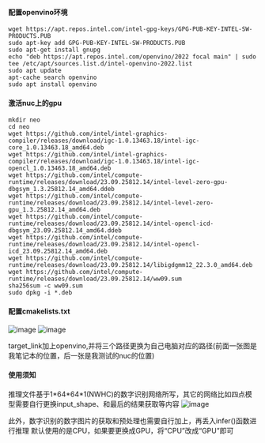 #### 配置openvino环境

```
wget https://apt.repos.intel.com/intel-gpg-keys/GPG-PUB-KEY-INTEL-SW-PRODUCTS.PUB
sudo apt-key add GPG-PUB-KEY-INTEL-SW-PRODUCTS.PUB
sudo apt-get install gnupg
echo "deb https://apt.repos.intel.com/openvino/2022 focal main" | sudo tee /etc/apt/sources.list.d/intel-openvino-2022.list
sudo apt update
apt-cache search openvino
sudo apt install openvino
```
#### 激活nuc上的gpu
```
mkdir neo
cd neo
wget https://github.com/intel/intel-graphics-compiler/releases/download/igc-1.0.13463.18/intel-igc-core_1.0.13463.18_amd64.deb
wget https://github.com/intel/intel-graphics-compiler/releases/download/igc-1.0.13463.18/intel-igc-opencl_1.0.13463.18_amd64.deb
wget https://github.com/intel/compute-runtime/releases/download/23.09.25812.14/intel-level-zero-gpu-dbgsym_1.3.25812.14_amd64.ddeb
wget https://github.com/intel/compute-runtime/releases/download/23.09.25812.14/intel-level-zero-gpu_1.3.25812.14_amd64.deb
wget https://github.com/intel/compute-runtime/releases/download/23.09.25812.14/intel-opencl-icd-dbgsym_23.09.25812.14_amd64.ddeb
wget https://github.com/intel/compute-runtime/releases/download/23.09.25812.14/intel-opencl-icd_23.09.25812.14_amd64.deb
wget https://github.com/intel/compute-runtime/releases/download/23.09.25812.14/libigdgmm12_22.3.0_amd64.deb
wget https://github.com/intel/compute-runtime/releases/download/23.09.25812.14/ww09.sum
sha256sum -c ww09.sum
sudo dpkg -i *.deb
```

#### 配置cmakelists.txt
![image](https://user-images.githubusercontent.com/73093214/236188657-c8d72a0c-2626-4a9b-af56-a865f10c5bb2.png)
![image](https://user-images.githubusercontent.com/73093214/236194104-b56de9cd-39f1-4384-9a59-2a35b188e302.png)

target_link加上openvino,并将三个路径更换为自己电脑对应的路径(前面一张图是我笔记本的位置，后一张是我测试的nuc的位置)

#### 使用须知
推理文件基于1\*64\*64\*1(NWHC)的数字识别网络所写，其它的网络比如四点模型需要自行更换input_shape、和最后的结果获取等内容
![image](https://user-images.githubusercontent.com/73093214/236189990-6bd10ac0-3697-45be-9cf2-0fd752d6ceee.png)

此外，数字识别的数字图片的获取和预处理也需要自行加上，再丢入infer()函数进行推理
默认使用的是CPU，如果要更换成GPU，将“CPU”改成“GPU”即可



